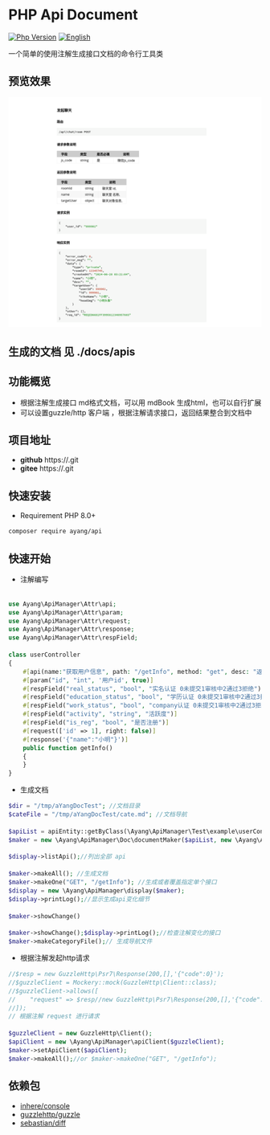 # PHP Api Document

[![Php Version](https://img.shields.io/badge/php-%3E=8.0-brightgreen.svg?maxAge=2592000)]()
[![English](https://img.shields.io/badge/Readme-English-brightgreen.svg?maxAge=2592000)](README.en.md)

一个简单的使用注解生成接口文档的命令行工具类


## 预览效果
![默认md效果预览](./docs/images/docMd.png)

## 生成的文档 见 ./docs/apis


## 功能概览

- 根据注解生成接口 md格式文档，可以用 mdBook 生成html，也可以自行扩展
- 可以设置guzzle/http 客户端 ，根据注解请求接口，返回结果整合到文档中

## 项目地址

- **github** https://.git
- **gitee** https://.git

## 快速安装

- Requirement PHP 8.0+

```bash
composer require ayang/api
```

## 快速开始

- 注解编写
```php

use Ayang\ApiManager\Attr\api;
use Ayang\ApiManager\Attr\param;
use Ayang\ApiManager\Attr\request;
use Ayang\ApiManager\Attr\response;
use Ayang\ApiManager\Attr\respField;

class userController
{
    #[api(name:"获取用户信息", path: "/getInfo", method: "get", desc: "返回参考保存用户信息字段", category: "用户信息")]
    #[param("id", "int", '用户id', true)]
    #[respField("real_status", "bool", "实名认证 0未提交1审核中2通过3拒绝")]
    #[respField("education_status", "bool", "学历认证 0未提交1审核中2通过3拒绝")]
    #[respField("work_status", "bool", "company认证 0未提交1审核中2通过3拒绝")]
    #[respField("activity", "string", "活跃度")]
    #[respField("is_reg", "bool", "是否注册")]
    #[request(['id' => 1], right: false)]
    #[response('{"name":"小明"}')]
    public function getInfo()
    {
    }
}
```

- 生成文档

```php
$dir = "/tmp/aYangDocTest"; //文档目录
$cateFile = "/tmp/aYangDocTest/cate.md"; //文档导航

$apiList = apiEntity::getByClass(\Ayang\ApiManager\Test\example\userController::class);
$maker = new \Ayang\ApiManager\Doc\documentMaker($apiList, new \Ayang\ApiManager\Display\Format\markdownFormat(), $dir, $cateFile);

$display->listApi();//列出全部 api

$maker->makeAll(); //生成文档
$maker->makeOne("GET", "/getInfo"); //生成或者覆盖指定单个接口
$display = new \Ayang\ApiManager\display($maker);
$display->printLog();//显示生成api变化细节

$maker->showChange()

$maker->showChange();$display->printLog();//检查注解变化的接口
$maker->makeCategoryFile();// 生成导航文件
```


- 根据注解发起http请求

```php
//$resp = new GuzzleHttp\Psr7\Response(200,[],'{"code":0}');
//$guzzleClient = Mockery::mock(GuzzleHttp\Client::class);
//$guzzleClient->allows([
//    "request" => $resp//new GuzzleHttp\Psr7\Response(200,[],'{"code":0}')
//]);
// 根据注解 request 进行请求

$guzzleClient = new GuzzleHttp\Client();
$apiClient = new \Ayang\ApiManager\apiClient($guzzleClient);
$maker->setApiClient($apiClient);
$maker->makeAll();//or $maker->makeOne("GET", "/getInfo");
```



## 依赖包

- [inhere/console](https://github.com/inhere/php-console)
- [guzzlehttp/guzzle](https://github.com/guzzle/guzzle/)
- [sebastian/diff]()
